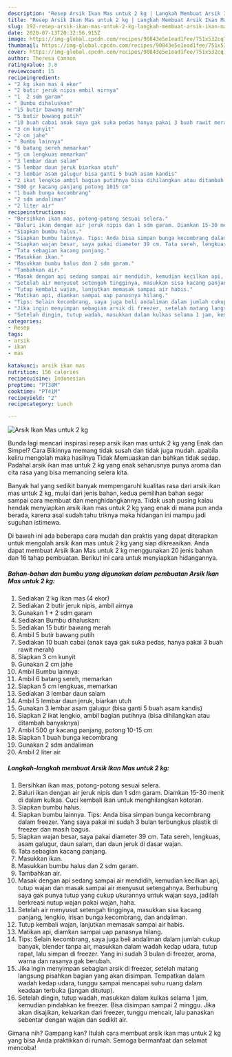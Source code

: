 ```yaml
---
description: "Resep Arsik Ikan Mas untuk 2 kg | Langkah Membuat Arsik Ikan Mas untuk 2 kg Yang Enak Dan Mudah"
title: "Resep Arsik Ikan Mas untuk 2 kg | Langkah Membuat Arsik Ikan Mas untuk 2 kg Yang Enak Dan Mudah"
slug: 192-resep-arsik-ikan-mas-untuk-2-kg-langkah-membuat-arsik-ikan-mas-untuk-2-kg-yang-enak-dan-mudah
date: 2020-07-13T20:32:56.915Z
image: https://img-global.cpcdn.com/recipes/90843e5e1ead1fee/751x532cq70/arsik-ikan-mas-untuk-2-kg-foto-resep-utama.jpg
thumbnail: https://img-global.cpcdn.com/recipes/90843e5e1ead1fee/751x532cq70/arsik-ikan-mas-untuk-2-kg-foto-resep-utama.jpg
cover: https://img-global.cpcdn.com/recipes/90843e5e1ead1fee/751x532cq70/arsik-ikan-mas-untuk-2-kg-foto-resep-utama.jpg
author: Theresa Cannon
ratingvalue: 3.8
reviewcount: 15
recipeingredient:
- "2 kg ikan mas 4 ekor"
- "2 butir jeruk nipis ambil airnya"
- "1  2 sdm garam"
- " Bumbu dihaluskan"
- "15 butir bawang merah"
- "5 butir bawang putih"
- "10 buah cabai anak saya gak suka pedas hanya pakai 3 buah rawit merah"
- "3 cm kunyit"
- "2 cm jahe"
- " Bumbu lainnya"
- "6 batang sereh memarkan"
- "5 cm lengkuas memarkan"
- "3 lembar daun salam"
- "5 lembar daun jeruk biarkan utuh"
- "3 lembar asam galugur bisa ganti 5 buah asam kandis"
- "2 ikat lengkio ambil bagian putihnya bisa dihilangkan atau ditambah banyaknya"
- "500 gr kacang panjang potong 1015 cm"
- "1 buah bunga kecombrang"
- "2 sdm andaliman"
- "2 liter air"
recipeinstructions:
- "Bersihkan ikan mas, potong-potong sesuai selera."
- "Baluri ikan dengan air jeruk nipis dan 1 sdm garam. Diamkan 15-30 menit di dalam kulkas. Cuci kembali ikan untuk menghilangkan kotoran."
- "Siapkan bumbu halus."
- "Siapkan bumbu lainnya. Tips: Anda bisa simpan bunga kecombrang dalam freezer. Yang saya pakai ini sudah 3 bulan terbungkus plastik di freezer dan masih bagus."
- "Siapkan wajan besar, saya pakai diameter 39 cm. Tata sereh, lengkuas, asam galugur, daun salam, dan daun jeruk di dasar wajan."
- "Tata sebagian kacang panjang."
- "Masukkan ikan."
- "Masukkan bumbu halus dan 2 sdm garam."
- "Tambahkan air."
- "Masak dengan api sedang sampai air mendidih, kemudian kecilkan api, tutup wajan dan masak sampai air menyusut setengahnya. Berhubung saya gak punya tutup yang cukup ukurannya untuk wajan saya, jadilah berkreasi nutup wajan pakai wajan, haha."
- "Setelah air menyusut setengah tingginya, masukkan sisa kacang panjang, lengkio, irisan bunga kecombrang, dan andaliman."
- "Tutup kembali wajan, lanjutkan memasak sampai air habis."
- "Matikan api, diamkan sampai uap panasnya hilang."
- "Tips: Selain kecombrang, saya juga beli andaliman dalam jumlah cukup banyak, blender tanpa air, masukkan dalam wadah kedap udara, tutup rapat, lalu simpan di freezer. Yang ini sudah 3 bulan di freezer, aroma, warna dan rasanya gak berubah."
- "Jika ingin menyimpan sebagian arsik di freezer, setelah matang langsung pisahkan bagian yang akan disimpan. Tempatkan dalam wadah kedap udara, tunggu sampai mencapai suhu ruang dalam keadaan terbuka (jangan ditutup)."
- "Setelah dingin, tutup wadah, masukkan dalam kulkas selama 1 jam, kemudian pindahkan ke freezer. Bisa disimpan sampai 2 minggu. Jika akan disajikan, keluarkan dari freezer, tunggu mencair, lalu panaskan sebentar dengan wajan dan sedikit air."
categories:
- Resep
tags:
- arsik
- ikan
- mas

katakunci: arsik ikan mas 
nutrition: 156 calories
recipecuisine: Indonesian
preptime: "PT38M"
cooktime: "PT41M"
recipeyield: "2"
recipecategory: Lunch

---
```



![Arsik Ikan Mas untuk 2 kg](https://img-global.cpcdn.com/recipes/90843e5e1ead1fee/751x532cq70/arsik-ikan-mas-untuk-2-kg-foto-resep-utama.jpg)

Bunda lagi mencari inspirasi resep arsik ikan mas untuk 2 kg yang Enak dan Simpel? Cara Bikinnya memang tidak susah dan tidak juga mudah. apabila keliru mengolah maka hasilnya Tidak Memuaskan dan bahkan tidak sedap. Padahal arsik ikan mas untuk 2 kg yang enak seharusnya punya aroma dan cita rasa yang bisa memancing selera kita.



Banyak hal yang sedikit banyak mempengaruhi kualitas rasa dari arsik ikan mas untuk 2 kg, mulai dari jenis bahan, kedua pemilihan bahan segar sampai cara membuat dan menghidangkannya. Tidak usah pusing kalau hendak menyiapkan arsik ikan mas untuk 2 kg yang enak di mana pun anda berada, karena asal sudah tahu triknya maka hidangan ini mampu jadi suguhan istimewa.


Di bawah ini ada beberapa cara mudah dan praktis yang dapat diterapkan untuk mengolah arsik ikan mas untuk 2 kg yang siap dikreasikan. Anda dapat membuat Arsik Ikan Mas untuk 2 kg menggunakan 20 jenis bahan dan 16 tahap pembuatan. Berikut ini cara untuk menyiapkan hidangannya.

<!--inarticleads1-->

##### Bahan-bahan dan bumbu yang digunakan dalam pembuatan Arsik Ikan Mas untuk 2 kg:

1. Sediakan 2 kg ikan mas (4 ekor)
1. Sediakan 2 butir jeruk nipis, ambil airnya
1. Gunakan 1 + 2 sdm garam
1. Sediakan  Bumbu dihaluskan:
1. Sediakan 15 butir bawang merah
1. Ambil 5 butir bawang putih
1. Sediakan 10 buah cabai (anak saya gak suka pedas, hanya pakai 3 buah rawit merah)
1. Siapkan 3 cm kunyit
1. Gunakan 2 cm jahe
1. Ambil  Bumbu lainnya:
1. Ambil 6 batang sereh, memarkan
1. Siapkan 5 cm lengkuas, memarkan
1. Sediakan 3 lembar daun salam
1. Ambil 5 lembar daun jeruk, biarkan utuh
1. Gunakan 3 lembar asam galugur (bisa ganti 5 buah asam kandis)
1. Siapkan 2 ikat lengkio, ambil bagian putihnya (bisa dihilangkan atau ditambah banyaknya)
1. Ambil 500 gr kacang panjang, potong 10-15 cm
1. Siapkan 1 buah bunga kecombrang
1. Gunakan 2 sdm andaliman
1. Ambil 2 liter air




<!--inarticleads2-->

##### Langkah-langkah membuat Arsik Ikan Mas untuk 2 kg:

1. Bersihkan ikan mas, potong-potong sesuai selera.
1. Baluri ikan dengan air jeruk nipis dan 1 sdm garam. Diamkan 15-30 menit di dalam kulkas. Cuci kembali ikan untuk menghilangkan kotoran.
1. Siapkan bumbu halus.
1. Siapkan bumbu lainnya. Tips: Anda bisa simpan bunga kecombrang dalam freezer. Yang saya pakai ini sudah 3 bulan terbungkus plastik di freezer dan masih bagus.
1. Siapkan wajan besar, saya pakai diameter 39 cm. Tata sereh, lengkuas, asam galugur, daun salam, dan daun jeruk di dasar wajan.
1. Tata sebagian kacang panjang.
1. Masukkan ikan.
1. Masukkan bumbu halus dan 2 sdm garam.
1. Tambahkan air.
1. Masak dengan api sedang sampai air mendidih, kemudian kecilkan api, tutup wajan dan masak sampai air menyusut setengahnya. Berhubung saya gak punya tutup yang cukup ukurannya untuk wajan saya, jadilah berkreasi nutup wajan pakai wajan, haha.
1. Setelah air menyusut setengah tingginya, masukkan sisa kacang panjang, lengkio, irisan bunga kecombrang, dan andaliman.
1. Tutup kembali wajan, lanjutkan memasak sampai air habis.
1. Matikan api, diamkan sampai uap panasnya hilang.
1. Tips: Selain kecombrang, saya juga beli andaliman dalam jumlah cukup banyak, blender tanpa air, masukkan dalam wadah kedap udara, tutup rapat, lalu simpan di freezer. Yang ini sudah 3 bulan di freezer, aroma, warna dan rasanya gak berubah.
1. Jika ingin menyimpan sebagian arsik di freezer, setelah matang langsung pisahkan bagian yang akan disimpan. Tempatkan dalam wadah kedap udara, tunggu sampai mencapai suhu ruang dalam keadaan terbuka (jangan ditutup).
1. Setelah dingin, tutup wadah, masukkan dalam kulkas selama 1 jam, kemudian pindahkan ke freezer. Bisa disimpan sampai 2 minggu. Jika akan disajikan, keluarkan dari freezer, tunggu mencair, lalu panaskan sebentar dengan wajan dan sedikit air.




Gimana nih? Gampang kan? Itulah cara membuat arsik ikan mas untuk 2 kg yang bisa Anda praktikkan di rumah. Semoga bermanfaat dan selamat mencoba!
